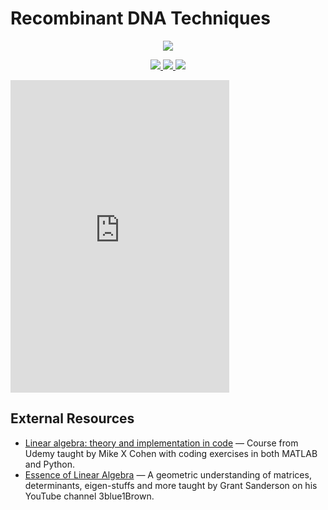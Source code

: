  # Recombinant DNA Techniques

 <p align="center">
    <a title="Complete linear algebra: theory and implementation in code" href="https://www.udemy.com/course/linear-algebra-theory-and-implementation/">
    <img src="../assets/images/bi-430.ico"> 
    </a>
</p>

 <p align="center">
    <a title="View class syllabus" href="https://docs.google.com/document/d/1DI2MFCRH7V2eCqKg2OBY4uW2ksNPU2823qzTZPOPkzY/edit">
    <img src="https://img.shields.io/badge/MTH: 261-Syllabus-informational" >
    </a>
    <a title="View class calendar" href="https://docs.google.com/document/d/1OYqwN_rzepdQmW6-E20KXIub9hwaDFT9P0AAP-qCzMk/edit">
    <img src="https://img.shields.io/badge/MTH: 261-Calendar-informational" >
    </a>
    <a title="View my notes" href="mth-261.pdf">
    <img src="https://img.shields.io/badge/Notes-work in progress-important?logo=latex" >
    </a>
</p>

<iframe src="https://discord.com/widget?id=826146352513286204&theme=dark" width="350" height="500" allowtransparency="true" frameborder="0" sandbox="allow-popups allow-popups-to-escape-sandbox allow-same-origin allow-scripts"></iframe>

## External Resources
- [Linear algebra: theory and implementation in code](https://www.udemy.com/course/linear-algebra-theory-and-implementation/) &mdash; Course from Udemy taught by Mike X Cohen with coding exercises in both MATLAB and Python.
- [Essence of Linear Algebra](https://www.youtube.com/playlist?list=PLZHQObOWTQDPD3MizzM2xVFitgF8hE_ab) &mdash; A geometric understanding of matrices, determinants, eigen-stuffs and more taught by Grant Sanderson on his YouTube channel 3blue1Brown.